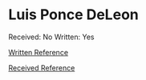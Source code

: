# Luis Ponce DeLeon

Received: No
Written: Yes

[Written Reference](Luis%20Ponce%20DeLeon%202316509554a780f0a4a7cea219c02c49/Written%20Reference%202316509554a780f28edccaca35447492.md)

[Received Reference](Luis%20Ponce%20DeLeon%202316509554a780f0a4a7cea219c02c49/Received%20Reference%202316509554a7809b8e72e109644b285c.md)